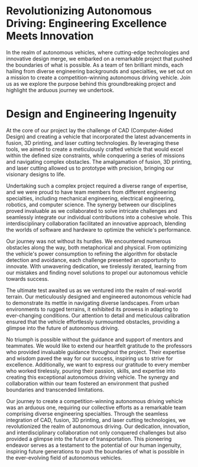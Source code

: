 # Revolutionizing Autonomous Driving: Engineering Excellence Meets Innovation
In the realm of autonomous vehicles, where cutting-edge technologies and innovative design merge, we embarked on a remarkable project that pushed the boundaries of what is possible. As a team of ten brilliant minds, each hailing from diverse engineering backgrounds and specialties, we set out on a mission to create a competition-winning autonomous driving vehicle. Join us as we explore the purpose behind this groundbreaking project and highlight the arduous journey we undertook.

# Design and Engineering Ingenuity
At the core of our project lay the challenge of CAD (Computer-Aided Design) and creating a vehicle that incorporated the latest advancements in fusion, 3D printing, and laser cutting technologies. By leveraging these tools, we aimed to create a meticulously crafted vehicle that would excel within the defined size constraints, while conquering a series of missions and navigating complex obstacles. The amalgamation of fusion, 3D printing, and laser cutting allowed us to prototype with precision, bringing our visionary designs to life.

Undertaking such a complex project required a diverse range of expertise, and we were proud to have team members from different engineering specialties, including mechanical engineering, electrical engineering, robotics, and computer science. The synergy between our disciplines proved invaluable as we collaborated to solve intricate challenges and seamlessly integrate our individual contributions into a cohesive whole. This interdisciplinary collaboration facilitated an innovative approach, blending the worlds of software and hardware to optimize the vehicle's performance.

Our journey was not without its hurdles. We encountered numerous obstacles along the way, both metaphorical and physical. From optimizing the vehicle's power consumption to refining the algorithm for obstacle detection and avoidance, each challenge presented an opportunity to innovate. With unwavering dedication, we tirelessly iterated, learning from our mistakes and finding novel solutions to propel our autonomous vehicle towards success.

The ultimate test awaited us as we ventured into the realm of real-world terrain. Our meticulously designed and engineered autonomous vehicle had to demonstrate its mettle in navigating diverse landscapes. From urban environments to rugged terrains, it exhibited its prowess in adapting to ever-changing conditions. Our attention to detail and meticulous calibration ensured that the vehicle effortlessly surmounted obstacles, providing a glimpse into the future of autonomous driving.

No triumph is possible without the guidance and support of mentors and teammates. We would like to extend our heartfelt gratitude to the professors who provided invaluable guidance throughout the project. Their expertise and wisdom paved the way for our success, inspiring us to strive for excellence. Additionally, we want to express our gratitude to every member who worked tirelessly, pouring their passion, skills, and expertise into creating this exceptional autonomous driving vehicle. The synergy and collaboration within our team fostered an environment that pushed boundaries and transcended limitations.

Our journey to create a competition-winning autonomous driving vehicle was an arduous one, requiring our collective efforts as a remarkable team comprising diverse engineering specialties. Through the seamless integration of CAD, fusion, 3D printing, and laser cutting technologies, we revolutionized the realm of autonomous driving. Our dedication, innovation, and interdisciplinary collaboration not only conquered challenges but also provided a glimpse into the future of transportation. This pioneering endeavor serves as a testament to the potential of our human ingenuity, inspiring future generations to push the boundaries of what is possible in the ever-evolving field of autonomous vehicles.
